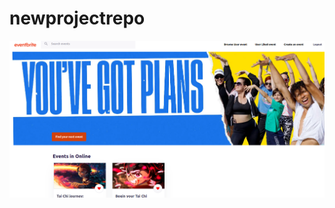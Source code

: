 # newprojectrepo

![Alt text](https://raw.githubusercontent.com/itzm416/newprojectrepo/master/screenshotsproject/Screenshot%20from%202023-08-03%2023-53-30.png "Optional title")


